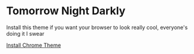 # Tomorrow Night Darkly

Install this theme if you want your browser to look really cool, everyone's
doing it I swear

[Install Chrome Theme](https://chrome.google.com/webstore/detail/tomorrow-night-darkly/najhldfogkjhgdaaloddlfdgjfolnoik)

